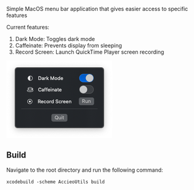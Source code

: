 Simple MacOS menu bar application that gives easier access to specific features

Current features:
1. Dark Mode: Toggles dark mode
2. Caffeinate: Prevents display from sleeping
3. Record Screen: Launch QuickTime Player screen recording

![Preview](https://github.com/Accieo/accieo-utils/blob/main/preview.png)

## Build
Navigate to the root directory and run the following command:

```
xcodebuild -scheme AccieoUtils build
```
